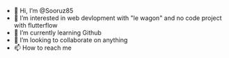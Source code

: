- 👋 Hi, I’m @Sooruz85
- 👀 I’m interested in web devlopment with "le wagon" and no code project with flutterflow
- 🌱 I’m currently learning Github
- 💞️ I’m looking to collaborate on anything
- 📫 How to reach me 

<!---
Sooruz85/Sooruz85 is a ✨ special ✨ repository because its `README.md` (this file) appears on your GitHub profile.
You can click the Preview link to take a look at your changes.
--->
